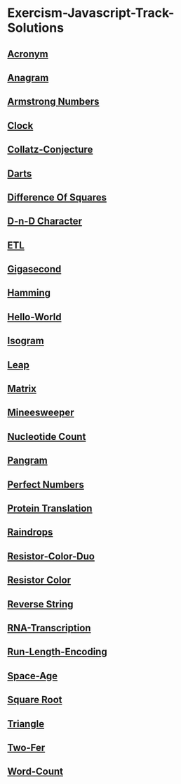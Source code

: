 # Exercism-Javascript-Track-Solutions

## [Acronym](https://github.com/sauravchamoli17/Exercism-Javascript-Track-Solutions/blob/main/acronym/acronym.js)

## [Anagram](https://github.com/sauravchamoli17/Exercism-Javascript-Track-Solutions/blob/main/anagram/anagram.js)

## [Armstrong Numbers](https://github.com/sauravchamoli17/Exercism-Javascript-Track-Solutions/blob/main/armstrong-numbers/armstrong-numbers.js)

## [Clock](https://github.com/sauravchamoli17/Exercism-Javascript-Track-Solutions/blob/main/clock/clock.js)

## [Collatz-Conjecture](https://github.com/sauravchamoli17/Exercism-Javascript-Track-Solutions/blob/main/collatz-conjecture/collatz-conjecture.js)

## [Darts](https://github.com/sauravchamoli17/Exercism-Javascript-Track-Solutions/blob/main/darts/darts.js)

## [Difference Of Squares](https://github.com/sauravchamoli17/Exercism-Javascript-Track-Solutions/blob/main/difference-of-squares/difference-of-squares.js)

## [D-n-D Character](https://github.com/sauravchamoli17/Exercism-Javascript-Track-Solutions/blob/main/dnd-character/dnd-character.js)

## [ETL](https://github.com/sauravchamoli17/Exercism-Javascript-Track-Solutions/blob/main/etl/etl.js)

## [Gigasecond](https://github.com/sauravchamoli17/Exercism-Javascript-Track-Solutions/blob/main/gigasecond/gigasecond.js)

## [Hamming](https://github.com/sauravchamoli17/Exercism-Javascript-Track-Solutions/blob/main/hamming/hamming.js)

## [Hello-World](https://github.com/sauravchamoli17/Exercism-Javascript-Track-Solutions/blob/main/hello-world/hello-world.js)

## [Isogram](https://github.com/sauravchamoli17/Exercism-Javascript-Track-Solutions/blob/main/isogram/isogram.js)

## [Leap](https://github.com/sauravchamoli17/Exercism-Javascript-Track-Solutions/blob/main/leap/leap.js)

## [Matrix](https://github.com/sauravchamoli17/Exercism-Javascript-Track-Solutions/blob/main/matrix/matrix.js)

## [Mineesweeper](https://github.com/sauravchamoli17/Exercism-Javascript-Track-Solutions/blob/main/minesweeper/minesweeper.js)

## [Nucleotide Count](https://github.com/sauravchamoli17/Exercism-Javascript-Track-Solutions/blob/main/nucleotide-count/nucleotide-count.js)

## [Pangram](https://github.com/sauravchamoli17/Exercism-Javascript-Track-Solutions/blob/main/pangram/pangram.js)

## [Perfect Numbers](https://github.com/sauravchamoli17/Exercism-Javascript-Track-Solutions/blob/main/perfect-numbers/perfect-numbers.js)

## [Protein Translation](https://github.com/sauravchamoli17/Exercism-Javascript-Track-Solutions/blob/main/protein-translation/protein-translation.js)

## [Raindrops](https://github.com/sauravchamoli17/Exercism-Javascript-Track-Solutions/blob/main/raindrops/raindrops.js)

## [Resistor-Color-Duo](https://github.com/sauravchamoli17/Exercism-Javascript-Track-Solutions/blob/main/resistor-color-duo/resistor-color-duo.js)

## [Resistor Color](https://github.com/sauravchamoli17/Exercism-Javascript-Track-Solutions/blob/main/resistor-color/resistor-color.js)

## [Reverse String](https://github.com/sauravchamoli17/Exercism-Javascript-Track-Solutions/blob/main/reverse-string/reverse-string.js)

## [RNA-Transcription](https://github.com/sauravchamoli17/Exercism-Javascript-Track-Solutions/blob/main/rna-transcription/rna-transcription.js)

## [Run-Length-Encoding](https://github.com/sauravchamoli17/Exercism-Javascript-Track-Solutions/blob/main/run-length-encoding/run-length-encoding.js)

## [Space-Age](https://github.com/sauravchamoli17/Exercism-Javascript-Track-Solutions/blob/main/space-age/space-age.js)

## [Square Root](https://github.com/sauravchamoli17/Exercism-Javascript-Track-Solutions/blob/main/square-root/square-root.js)

## [Triangle](https://github.com/sauravchamoli17/Exercism-Javascript-Track-Solutions/blob/main/triangle/triangle.js)

## [Two-Fer](https://github.com/sauravchamoli17/Exercism-Javascript-Track-Solutions/blob/main/two-fer/two-fer.js)

## [Word-Count](https://github.com/sauravchamoli17/Exercism-Javascript-Track-Solutions/blob/main/word-count/word-count.js)
